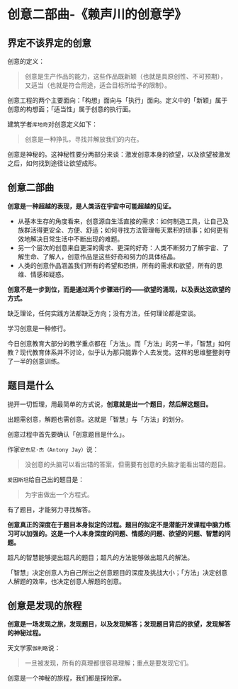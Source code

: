 # 创意二部曲-《赖声川的创意学》

## 界定不该界定的创意

创意的定义：
> 创意是生产作品的能力，这些作品既新颖（也就是具原创性、不可预期），又适当（也就是符合用途，适合目标所给予的限制）。

创意工程的两个主要面向：「构想」面向与「执行」面向。定义中的「新颖」属于创意的构想面；「适当性」属于创意的执行面。

建筑学者`库地奇`对创意定义如下：
> 创意是一种挣扎，寻找并解放我们的内在。

创意是神秘的。这神秘性要分两部分来谈：激发创意本身的欲望，以及欲望被激发之后，如何找到途径让欲望成形。

## 创意二部曲

**创意是一种超越的表现，是人类活在宇宙中可能超越的见证。**

- 从基本生存的角度看来，创意源自生活直接的需求：如何制造工具，让自己及族群活得更安全、方便、舒适；如何寻找方法管理每天累积的琐事；如何更有效地解决日常生活中不断出现的难题。
- 另一个层次的创意来自更深的需求、更深的好奇：人类不断努力了解宇宙、了解生命、了解人，创意作品是这些好奇和努力的具体结晶。
- 人类的创意作品涵盖我们所有的希望和恐惧，所有的需求和欲望，所有的思维、情感和疑惑。

**创意不是一步到位，而是通过两个步骤进行的——欲望的涌现，以及表达这欲望的方式。**

缺乏理论，任何实践方法都缺乏方向；没有方法，任何理论都是空谈。

学习创意是一种修行。

今日创意教育大部分的教学重点都在「方法」。而「方法」的另一半，「智慧」如何教？现代教育体系并不讨论，似乎认为那只能靠个人去发觉。这样的思维整整剥夺了一半的创意训练。

## 题目是什么

抛开一切哲理，用最简单的方式说，**创意就是出一个题目，然后解这题目。**

出题需创意，解题也需创意。这就是「智慧」与「方法」的划分。

创意过程中首先要确认「创意题目是什么」。

作家`安东尼·杰（Antony Jay）`说：
> 没创意的头脑可以看出错的答案，但需要有创意的头脑才能看出错的题目。

`爱因斯坦`给自己出的题目是：
> 为宇宙做出一个方程式。

有了题目，才能努力寻找解答。

**创意真正的深度在于题目本身拟定的过程。题目的拟定不是潜能开发课程中脑力练习可以加强的。这是一个人本身深度的问题、情感的问题、欲望的问题、智慧的问题。**

超凡的智慧能够提出超凡的题目；超凡的方法能够做出超凡的解法。

「智慧」决定创意人为自己所出之创意题目的深度及挑战大小；「方法」决定创意人解题的效率，也决定创意人解题的创意。

## 创意是发现的旅程

**创意是一场发现之旅，发现题目，以及发现解答；发现题目背后的欲望，发现解答的神秘过程。**

天文学家`伽利略`说：
> 一旦被发现，所有的真理都很容易理解；重点是要发现它们。

创意是一个神秘的旅程，我们都是探险家。



